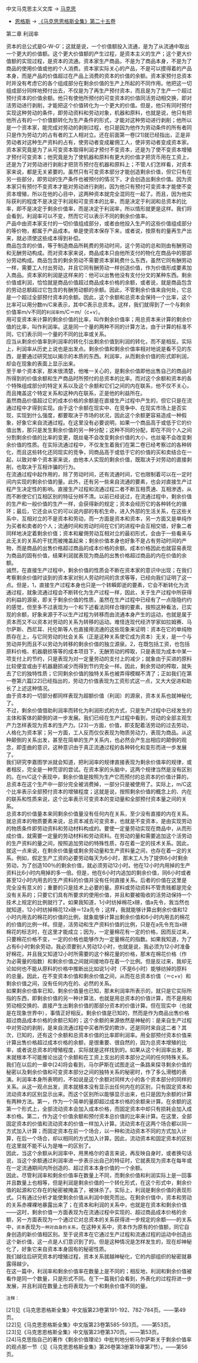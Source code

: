 中文马克思主义文库 -\> [马克思](https://www.marxists.org/chinese/marx/index.htm)
- [恩格斯](https://www.marxists.org/chinese/engels/index.htm) -\>
[《马克思恩格斯全集》第二十五卷](https://www.marxists.org/chinese/marx-engels/25/index.htm)

第二章 利润率

  
  
资本的总公式是G-W-G′；这就是说，一个价值额投入流通，是为了从流通中取出一个更大的价值额。这个更大价值额的产生过程，是资本主义的生产；这个更大价值额的实现过程，是资本的流通。资本家生产商品，不是为了商品本身，不是为了商品的使用价值或他的个人消费。资本家实际关心的产品，不是可以摸得着的产品本身，而是产品的价值超过在产品上消费的资本的价值的余额。资本家预付总资本时并没有考虑它的各个组成部分在剩余价值的生产上所起的不同作用。他把这一切组成部分同样地预付出去，不仅是为了再生产预付资本，而且是为了生产一个超过预付资本的价值余额。他只有使他所预付的可变资本的价值同活劳动相交换，即对活劳动进行剥削，才能把这个价值转化为一个更大的价值。但是，他只有同时预付实现这种劳动的条件，即劳动资料和劳动对象，机器和原料，也就是说，他只有把他所占有的一个价值额转化为生产条件的形式，才能对这种劳动进行剥削；他所以是一个资本家，能完成对劳动的剥削过程，也只是因为他作为劳动条件的所有者同只是作为劳动力的占有者的工人相对立。还在前面第一卷[21]就已经指出，正是非劳动者对这种生产资料的占有，使劳动者变成雇佣工人，使非劳动者变成资本家。  
资本家究竟是为了从可变资本取得利润才预付不变资本，还是为了使不变资本增殖才预付可变资本；他究竟是为了使机器和原料有更大的价值才把货币用在工资上，还是为了对劳动进行剥削才把货币预付在机器和原料上；不管人们怎样看，对资本家来说，都是无关紧要的。虽然只有可变资本部分才能创造剩余价值，但它只有在另一些部分，即劳动的生产条件也被预付的情况下，才会创造出剩余价值。因为资本家只有预付不变资本才能对劳动进行剥削，因为他只有预付可变资本才能使不变资本增殖，所以在他的心目中，这两种资本就完全混同在一起了。而且，因为他实际获利的程度不是决定于利润和可变资本的比率，而是决定于利润和总资本的比率，即不是决定于剩余价值率，而是决定于利润率，所以情形就更是这样。我们将会看到，利润率可以不变，然而它可以表示不同的剩余价值率。  
产品中由资本家支付的一切价值组成部分，或者由他投入生产的这些价值组成部分的等价物，都属于产品成本。单是使资本保存下来，或者说，按原有的量再生产出来，就必须使这些成本得到补偿。  
商品包含的价值，等于制造商品所耗费的劳动时间，这个劳动的总和则由有酬劳动和无酬劳动构成。而对资本家来说，商品成本只由他所支付的物化在商品中的那部分劳动构成。商品包含的剩余劳动不需要资本家耗费什么东西，虽然它同有酬劳动一样，需要工人付出劳动，并且它同有酬劳动一样创造价值，作为价值形成要素加入商品。资本家的利润是这样来的：他可以出售他没有支付分文的某种东西。剩余价值或利润，恰恰就是商品价值超过商品成本价格的余额，或者说，就是商品包含的劳动总额超过它包含的有酬劳动额的余额。因此，不管剩余价值来自何处，它总是一个超过全部预付资本的余额。因此，这个余额和总资本会保持一个比率，这个比率可以用分数m/C来表示，其中C表示总资本。这样，我们就得到了一个与剩余价值率m/v不同的`利润率`m/C＝m/（c+v）。  
用可变资本来计算的剩余价值的比率，叫作剩余价值率；用总资本来计算的剩余价值的比率，叫作利润率。这是同一个量的两种不同的计算方法，由于计算的标准不同，它们表示同一个量的不同的比率或关系。  
应当从剩余价值率到利润率的转化引出剩余价值到利润的转化，而不是相反。实际上，利润率从历史上说也是出发点。剩余价值和剩余价值率相对地说是看不见的东西，是要通过研究加以揭示的本质的东西。利润率，从而剩余价值的形式即利润，却会在现象的表面上显示出来。  
至于单个资本家，那末很清楚，他唯一关心的，是剩余价值即他出售自己的商品时所得到的价值余额和生产商品时所预付的总资本的比率。而对这个余额和资本的各个特殊组成部分的特定关系以及这个余额和它们之间的内在联系，他不仅不关心，而且掩盖这个特定关系和这种内在联系，正是他的利益所在。  
虽然商品价值超过它的成本价格的余额是在直接生产过程中产生的，但它只是在流通过程中才得到实现。由于这个余额在现实中、在竞争中、在现实市场上是否实现，实现到什么强度，都要取决于市场的状况，因此这个余额更容易造成一种假象，好象它来自流通过程。在这里没有必要说明，如果一个商品高于或低于它的价值出售，那只是发生剩余价值的另一种分配；这种不同的分配，即在不同个人之间分割剩余价值的比率的变更，既丝毫不会改变剩余价值的大小，也丝毫不会改变剩余价值的性质。在实际流通过程中，不仅发生着我们在第二卷已经考察过的各种转化，而且这些转化还同现实的竞争，同商品高于或低于它的价值的买和卖结合在一起，以致对单个资本家来说，由他本人实现的剩余价值，既取决于对劳动的直接剥削，也取决于互相诈骗的行为。  
在流通过程中起作用的，除了劳动时间，还有流通时间，它也限制着可以在一定时间内实现的剩余价值的量。此外，还有另一些来自流通的要素，也会对直接生产过程产生决定性的影响。直接生产过程和流通过程二者不断互相贯通、互相渗透，从而不断使它们互相区别的特征分辨不清。以前已经说过，在流通过程中，剩余价值的生产和一般价值的生产一样，会获得新的规定；资本会经历它的各种转化的循环；最后，它还会从它的可以说内部的有机生命，进入外部的生活关系，在这些关系中，互相对立的不是资本和劳动，而一方面是资本和资本，另一方面又是单纯作为买者和卖者的个人；流通时间和劳动时间在它们的进程中会互相交错，好象二者同样地决定着剩余价值；资本和雇佣劳动互相对立的最初形式，会由于一些看来与此无关的关系的干扰而被掩盖起来；剩余价值本身也好象不是占有劳动时间的产物，而是商品的出售价格超过商品的成本价格的余额。成本价格因此也就容易表现为商品的固有价值，结果利润就表现为商品的出售价格超过商品的内在价值的余额。  
诚然，在直接生产过程中，剩余价值的性质会不断在资本家的意识中出现；在我们考察剩余价值时谈到的资本家对别人劳动时间的贪求等等，已经向我们证明了这一点。但是，1，直接生产过程本身也只是一个转瞬即逝的要素，它会不断转化为流通过程，就象流通过程会不断转化为生产过程一样，因此，关于生产过程中所获得的利益的源泉，即关于剩余价值的性质，虽然在生产过程中已经有了一点隐隐约约的感觉，但至多不过表现为一个和下述看法同样合理的要素，按照这种看法，已实现的余额，好象来源于不以生产过程为转移而由流通本身产生的运动，也就是属于资本而又不以资本对劳动的关系为转移的运动。难怪连现代经济学家如拉姆赛、马尔萨斯、西尼耳、托伦斯等人也直接用流通的这些现象来证明：资本在它的单纯物质存在上，与它同劳动的社会关系（正是这种关系使它成为资本）无关，是一个与劳动并列而且不以劳动为转移的剩余价值的独立源泉。2，在既包括工资，也包括原料价格、机器磨损等等的成本项目下，无酬劳动的榨取，只是表现为成本中某一项支付上的节约，只是表现为对一定量劳动的支付上的减少；就象由于买进的原料比较便宜或由于机器磨损减少而得到节约完全一样。因此，剩余劳动的榨取，就失去了它的独特性质；它同剩余价值的独特关系也被弄得模糊不清了；正如我们在第一卷第六篇[22]已经指出的，劳动力价值表现为工资形式这一点，又大大促进和助长了上述这种情况。  
由于资本的一切部分都同样表现为超额价值（利润）的源泉，资本关系也就神秘化了。  
不过，剩余价值借助利润率而转化为利润形式的方式，只是生产过程中已经发生的主体和客体的颠倒的进一步发展。我们已经在生产过程中看到，劳动的全部主观生产力怎样表现为资本的生产力。[23]一方面，价值，即支配着活劳动的过去劳动，人格化为资本家；另一方面，工人反而仅仅表现为物质劳动力，表现为商品。从这种颠倒的关系出发，甚至在简单的生产关系内，也必然会产生出相应的颠倒的观念，即歪曲的意识，这种意识由于真正流通过程的各种转化和变形而进一步发展了。  
我们研究李嘉图学派就会知道，把利润率的规律直接表现为剩余价值率的规律，或者相反，完全是一种荒谬的尝试。在资本家的头脑中，这两个规律当然是没有区别的。在m/C这个表现中，剩余价值是按照为生产它而预付的总资本的价值计算的，总资本在这个生产中一部分完全被消费掉，一部分只是被使用了。实际上，m/C这个比率表示全部预付资本的增殖程度；这就是说，按照剩余价值的概念上的、内在的联系和性质来说，这个比率表示可变资本的变动量和全部预付资本量之间的关系。  
总资本的价值量本来同剩余价值量没有任何内在关系，至少没有直接的内在关系。就总资本的物质要素来说，总资本减去可变资本，也就是不变资本，是由实现劳动的物质条件即劳动资料和劳动材料构成的。要使一定量劳动实现在商品中，从而形成价值，就需要一定量的劳动材料和劳动资料。在劳动的量和需要追加这个活劳动的生产资料的量之间，按照追加劳动的特殊性质，存在着一定的技术关系。因此，就这一点来说，在剩余价值量或剩余劳动量和生产资料量之间，也存在着一定的关系。例如，假定生产工资的必要劳动每天为6小时，那末工人为了提供6小时剩余劳动，为了创造100％的剩余价值，就必须劳动12小时。他在12小时内用掉的生产资料比6小时内用掉的多一倍。但是，他在6小时内追加的剩余价值，同6小时或者甚至12小时内用去的生产资料的价值并没有任何直接关系。后者的价值在这里是完全没有意义的；重要的只是技术上必要的量。原料或劳动资料不管贵贱都是完全没有关系的；只要它们具有所要求的使用价值，并且和要被吸收的活劳动保持一个技术上规定的比例就行了。如果我知道，1小时纺掉棉花x磅，值a先令，我当然也就知道，12小时纺掉棉花12x磅＝12a先令；这样，我就能够计算出剩余价值和12小时内用去的棉花的价值的比例，就象能够计算出剩余价值和6小时内用去的棉花的价值的比例一样。但是，活劳动和生产资料价值的比例，只是在a先令充当x磅棉花的标志时，在这里才能成立；因为，一定量棉花有一定的价格，因而反过来，只要棉花价格不变，一定的价格也能够作为一定量棉花的指数。如果我知道，为了占有6小时剩余劳动，我必须要别人劳动12小时，也就是说，我必须为12小时准备好棉花，并且我又知道12小时所需要的这个棉花量的价格，那末在棉花价格（作为必需量的指数）和剩余价值之间就间接地存在着一个比例。但是反过来，我却无论如何也不能从原料的价格中推断出比如说1小时（不是6小时）能够纺掉的原料的总量。因此，在不变资本价值和剩余价值之间，从而在总资本价值（＝c+v）和剩余价值之间，没有任何内在的、必然的关系。  
如果剩余价值率已知，剩余价值量也已知，那末利润率所表示的，就只是它实际所指的东西，即剩余价值的另一种计算法，也就是用总资本的价值计算，而不是用和劳动相交换的、直接产生出剩余价值的那部分资本的价值计算。但在现实中（也就是在现象世界中），事情正好相反。剩余价值是已知的，然而是作为商品出售价格超过商品成本价格的余额已知的；这个余额的来源依然是神秘的：是来自生产过程中对劳动的剥削，是来自流通过程中买者所受的欺诈，还是同时来自这二者？其次，已知的，还有这个余额和总资本价值的比率即利润率。用全部预付资本价值来计算出售价格超过成本价格的余额，是很重要、很自然的，因为总资本增殖的比率，或者说总资本的增殖程度，实际就是这样找到的。如果从这个利润率出发，那末就根本不可能推论出这个余额和在工资上支出的资本部分之间的任何特殊关系。我们在以后的一章中[24]将会看到，马尔萨斯在试图走这一条路来探寻剩余价值的秘密以及剩余价值和可变资本部分之间的独特关系的秘密时，作了多么滑稽的表演。利润率本身所表明的，不如说是这个余额对同样大小的各个资本部分的同样的关系。从这一观点出发，资本就根本没有显示出任何内在的区别，只有固定资本和流动资本的区别显示出来。而这个区别所以能够显示出来，也只是因为余额的计算有两种方法。第一，作为一个简单的量即超过成本价格的余额来计算。在余额的这第一个形式上，全部流动资本会加入成本价格，而固定资本中却只有损耗会加入成本价格。第二，作为这个价值余额和预付资本总价值的比率来计算。在这里，全部固定资本的价值和流动资本的价值一样加入计算。流动资本在这两个场合都以同一方式加入计算；而固定资本在前一个场合，以一种和流动资本不同的方式加入计算，在后一个场合，却以相同的方式加入计算。因此，流动资本和固定资本的区别在这里就不能不认为是唯一的区别了。  
因此，当这个余额从利润率中，用黑格尔的语言来说，再反映自身时，或者换句话说，当这个余额通过利润率进一步表示出自己的特征时，它就表现为资本在每年或在一定流通期间内所创造的、超过资本本身价值的一个余额。  
因此，尽管利润率和剩余价值率在数量上不同，而剩余价值和利润实际上是一回事并且数量上也相等，但是利润是剩余价值的一个转化形式，在这个形式中，剩余价值的起源和它存在的秘密被掩盖了，被抹杀了。实际上，利润是剩余价值的表现形式。只有通过分析才能使剩余价值从利润中脱壳而出。在剩余价值中，资本和劳动的关系赤裸裸地暴露出来了；在资本和利润的关系中，也就是在资本和剩余价值——这时，剩余价值一方面表现为在流通过程中实现的、超过商品成本价格的余额，另一方面表现为一个通过它对总资本的关系获得进一步规定的余额——的关系中，`资本`表现为`一种对自身的关系`，在这种关系中，资本作为原有的价值额，同它自身创造的新价值相区别。至于说资本在它通过生产过程和流通过程的运动中创造出这个新价值，这一点是人们意识到了的。但是这种情况是怎样发生的，现在却神秘化了，好象它来自资本本身固有的秘密性质。  
我们越往后研究资本的增殖过程，资本关系就越神秘化，它的内部组织的秘密就暴露得越少。  
在这一篇中，利润率和剩余价值率在数量上是不同的；相反地，利润和剩余价值被看作是同一个数量，只是形式不同。在下一篇我们会看到，外表化的过程将进一步发展，并且利润在数量上也将表现为一个和剩余价值不同的量。  
  


`注释：`  
  
[21]见《马克思恩格斯全集》中文版第23卷第191-192、782-784页。——第49页。  
[22]见《马克思恩格斯全集》中文版第23卷第585-593页。——第53页。  
[23]见《马克思恩格斯全集》中文版第23卷第370页。——第53页。  
[24]马克思指自己的著作《剩余价值理论》中批判地分析马尔萨斯关于剩余价值率的观点那一节（见《马克思恩格斯全集》第26卷第3册第19章第7节）。——第56页。  

